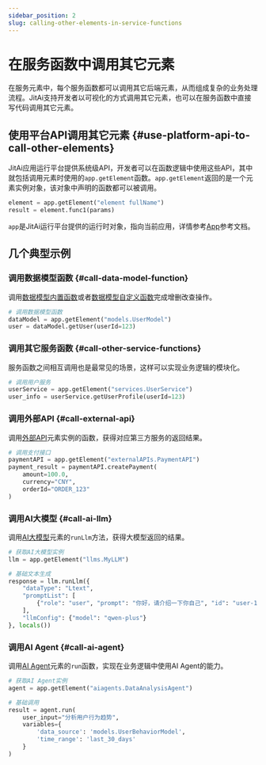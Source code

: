 ```yaml
---
sidebar_position: 2
slug: calling-other-elements-in-service-functions
---
```


# 在服务函数中调用其它元素

在服务元素中，每个服务函数都可以调用其它后端元素，从而组成复杂的业务处理流程。JitAi支持开发者以可视化的方式调用其它元素，也可以在服务函数中直接写代码调用其它元素。

## 使用平台API调用其它元素 {#use-platform-api-to-call-other-elements}

JitAi应用运行平台提供系统级API，开发者可以在函数逻辑中使用这些API，其中就包括调用元素时使用的`app.getElement`函数。`app.getElement`返回的是一个元素实例对象，该对象中声明的函数都可以被调用。

```python title="示例"
element = app.getElement("element fullName")
result = element.func1(params)
```
`app`是JitAi运行平台提供的运行时对象，指向当前应用，详情参考[App](../../reference/runtime-platform/backend/applications/App)参考文档。

## 几个典型示例
### 调用数据模型函数 {#call-data-model-function}
调用[数据模型内置函数](../../reference/framework/JitORM/data-models#model-built-in-functions)或者[数据模型自定义函数](../data-modeling/create-data-model-functions)完成增删改查操作。

```python
# 调用数据模型函数
dataModel = app.getElement("models.UserModel")
user = dataModel.getUser(userId=123)
```

### 调用其它服务函数 {#call-other-service-functions}

服务函数之间相互调用也是最常见的场景，这样可以实现业务逻辑的模块化。

```python
# 调用用户服务
userService = app.getElement("services.UserService")
user_info = userService.getUserProfile(userId=123)
```

### 调用外部API {#call-external-api}
调用[外部API](../third-party-integration/external-api)元素实例的函数，获得对应第三方服务的返回结果。

```python
# 调用支付接口
paymentAPI = app.getElement("externalAPIs.PaymentAPI")
payment_result = paymentAPI.createPayment(
    amount=100.0,
    currency="CNY",
    orderId="ORDER_123"
)
```

### 调用AI大模型 {#call-ai-llm}

调用[AI大模型](../../reference/framework/JitAi/ai-large-models)元素的`runLlm`方法，获得大模型返回的结果。

```python
# 获取AI大模型实例
llm = app.getElement("llms.MyLLM")

# 基础文本生成
response = llm.runLlm({
    "dataType": "Ltext",
    "promptList": [
        {"role": "user", "prompt": "你好，请介绍一下你自己", "id": "user-1"}
    ],
    "llmConfig": {"model": "qwen-plus"}
}, locals())
```

### 调用AI Agent {#call-ai-agent}
调用[AI Agent](../../reference/framework/JitAi/AIAgent)元素的`run`函数，实现在业务逻辑中使用AI Agent的能力。

```python
# 获取AI Agent实例
agent = app.getElement("aiagents.DataAnalysisAgent")

# 基础调用
result = agent.run(
    user_input="分析用户行为趋势",
    variables={
        'data_source': 'models.UserBehaviorModel',
        'time_range': 'last_30_days'
    }
)
```
